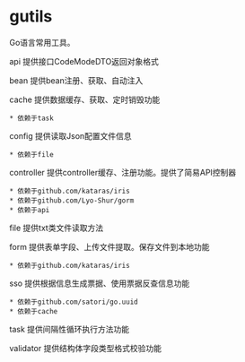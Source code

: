 # gutils
Go语言常用工具。

api
    提供接口CodeModeDTO返回对象格式
    
bean
    提供bean注册、获取、自动注入
    
cache
    提供数据缓存、获取、定时销毁功能
    
    * 依赖于task
    
config
    提供读取Json配置文件信息
    
    * 依赖于file
    
controller
    提供controller缓存、注册功能。提供了简易API控制器
    
    * 依赖于github.com/kataras/iris
    * 依赖于github.com/Lyo-Shur/gorm
    * 依赖于api
    
file
    提供txt类文件读取方法
    
form
    提供表单字段、上传文件提取。保存文件到本地功能
    
    * 依赖于github.com/kataras/iris
    
sso
    提供根据信息生成票据、使用票据反查信息功能
    
    * 依赖于github.com/satori/go.uuid
    * 依赖于cache
    
task
    提供间隔性循环执行方法功能
    
validator
    提供结构体字段类型格式校验功能
